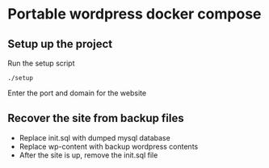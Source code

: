 # Portable wordpress docker compose

## Setup up the project

Run the setup script

```
./setup
```

Enter the port and domain for the website

## Recover the site from backup files

* Replace init.sql with dumped mysql database
* Replace wp-content with backup wordpress contents
* After the site is up, remove the init.sql file
